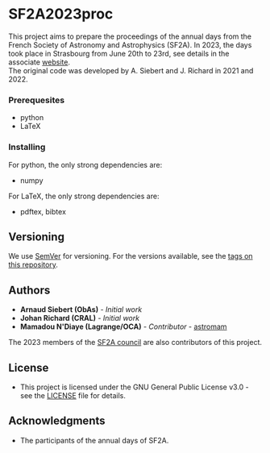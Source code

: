 # SF2A2023procThis project aims to prepare the proceedings of the annual days from the French Society of Astronomy and Astrophysics (SF2A). In 2023, the days took place in Strasbourg from June 20th to 23rd, see details in the associate [website](https://journees.sf2a.eu/en/home/).  The original code was developed by A. Siebert and J. Richard in 2021 and 2022. ### Prerequesites- python- LaTeX ### InstallingFor python, the only strong dependencies are:- numpyFor LaTeX, the only strong dependencies are:- pdftex, bibtex## VersioningWe use [SemVer](http://semver.org/) for versioning. For the versions available,see the [tags on this repository](https://github.com/astromam/SF2Aproc/tags).## Authors- **Arnaud Siebert (ObAs)** - *Initial work*- **Johan Richard (CRAL)** - *Initial work*- **Mamadou N'Diaye (Lagrange/OCA)** - *Contributor* - [astromam](https://github.com/astromam) The 2023 members of the [SF2A council](https://sf2a.eu/website2023/#qui) are also contributors of this project. ## License- This project is licensed under the GNU General Public License v3.0 - see the [LICENSE](LICENSE) file for details.## Acknowledgments- The participants of the annual days of SF2A.